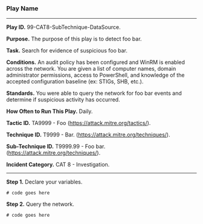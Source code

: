 ### Play Name

---

**Play ID.** 99-CAT8-SubTechnique-DataSource.

**Purpose.** The purpose of this play is to detect foo bar.

**Task.** Search for evidence of suspicious foo bar.

**Conditions.** An audit policy has been configured and WinRM is enabled across the network. You are given a list of computer names, domain administrator permissions, access to PowerShell, and knowledge of the accepted configuration baseline (ex: STIGs, SHB, etc.).

**Standards.** You were able to query the network for foo bar events and determine if suspicious activity has occurred. 

**How Often to Run This Play.** Daily. 

**Tactic ID.** TA9999 - Foo (https://attack.mitre.org/tactics/).

**Technique ID.** T9999 - Bar. (https://attack.mitre.org/techniques/).

**Sub-Technique ID.** T9999.99 - Foo bar. (https://attack.mitre.org/techniques/).

**Incident Category.** CAT 8 - Investigation.

---

**Step 1.** Declare your variables.
```pwsh
# code goes here
```

**Step 2.** Query the network.
```pwsh
# code goes here
```

